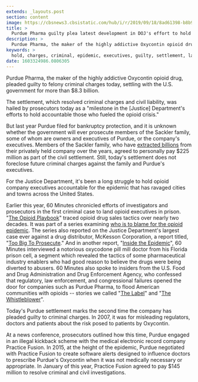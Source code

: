 ```yaml
--- 
extends: _layouts.post 
section: content 
image: https://cbsnews3.cbsistatic.com/hub/i/r/2019/09/18/8ad61398-b8b9-4cb8-aab0-e9836c26a87f/thumbnail/1200x630g6/231d2ffb2d7d6a0bb1a6a33f709b0467/gettyimages-1134500886.jpg 
title: > 
  Purdue Pharma guilty plea latest development in DOJ's effort to hold drugmakers accountable for opioid epidemic 
description: > 
  Purdue Pharma, the maker of the highly addictive Oxycontin opioid drug, pleaded guilty to felony criminal charges today, settling with the U.S. government for more than $8.3 billion.For the Justice Department, it's been a long struggle to hold opioid company executives accountable for the epidemic that has ravaged cities and towns across the United States."The Opioid Playbook" traced opioid drug sales tactics over nearly two decades.It was part of a series examining who is to blame for the opioid epidemic.Today's Purdue settlement marks the second time the company has pleaded guilty to criminal charges. 
keywords: > 
  hold, charges, criminal, epidemic, executives, guilty, settlement, latest, opioid, plea, company, purdue, prosecutors, drugmakers, effort, pharma, drug 
date: 1603324986.0806305 
--- 
```

<div><p>Purdue Pharma, the maker of the highly addictive Oxycontin opioid drug, pleaded guilty to felony criminal charges today, settling with the U.S. government for more than $8.3 billion.</p><p>The settlement, which resolved criminal charges and civil liability, was hailed by prosecutors today as a "milestone in the [Justice] Department's efforts to hold accountable those who fueled the opioid crisis."</p><p>But last year Purdue filed for bankruptcy protection, and it is unknown whether the government will ever prosecute members of the Sackler family, some of whom are owners and executives of Purdue, or the company's executives. Members of the Sackler family, who have&#160;<a href="https://www.cbsnews.com/news/sackler-family-withdrew-10-4-billion-from-purdue-as-opioid-crisis-grew/" target="_blank">extracted billions</a>&#160;from their privately held company over the years, agreed to personally pay $225 million as part of the civil settlement. Still, today's settlement does not foreclose future criminal charges against the family and Purdue's executives.</p><p>For the Justice Department, it's been a long struggle to hold opioid company executives accountable for the epidemic that has ravaged cities and towns across the United States.</p><p>Earlier this year, 60 Minutes chronicled efforts of investigators and prosecutors in the first criminal case to land opioid executives in prison. "<a href="https://www.cbsnews.com/news/opioid-epidemic-pharmaceutical-executives-60-minutes-2020-06-21/" target="_blank">The Opioid Playbook</a>" traced opioid drug sales tactics over nearly two decades. It was part of a series examining&#160;<a href="https://www.cbsnews.com/news/the-opioid-epidemic-who-is-to-blame-60-minutes-2020-06-21/" target="_blank">who is to blame for the opioid epidemic</a>. The series also reported on the Justice Department's largest case ever against a drug distributor, McKesson Corporation, a report titled, "<a href="https://www.cbsnews.com/news/whistleblowers-dea-attorneys-went-easy-on-mckesson-the-countrys-largest-drug-distributor/" target="_blank">Too Big To Prosecute</a>." And in another report, "<a href="https://www.cbsnews.com/news/jailed-doctor-barry-schultz-interview-opioid-epidemic-60-minutes-2019-08-25/" target="_blank">Inside the Epidemic</a>", 60 Minutes interviewed a notorious oxycodone pill mill doctor from his Florida prison cell, a segment which revealed the tactics of some pharmaceutical industry enablers who had good reason to believe the drugs were being diverted to abusers. 60 Minutes also spoke to insiders from the U.S. Food and Drug Administration and Drug Enforcement Agency, who confessed that regulatory, law enforcement, and congressional failures opened the door for companies such as Purdue Pharma, to flood American communities with opioids -- stories we called "<a href="https://www.cbsnews.com/news/opioid-epidemic-did-the-fda-ignite-the-crisis-60-minutes/" target="_blank">The Label</a>" and "<a href="https://www.cbsnews.com/news/60-minutes-ex-dea-agent-opioid-crisis-fueled-by-drug-industry-and-congress/" target="_blank">The Whistleblower</a>".&#160;</p><p>Today's Purdue settlement marks the second time the company has pleaded guilty to criminal charges. In 2007, it was for misleading regulators, doctors and patients about the risk posed to patients by Oxycontin.&#160;</p><p>At a news conference, prosecutors outlined how this time, Purdue engaged in an illegal kickback scheme with the medical electronic record company Practice Fusion. In 2015, at the height of the epidemic, Purdue negotiated with Practice Fusion to create software alerts designed to influence doctors to prescribe Purdue's Oxycontin when it was not medically necessary or appropriate. In January of this year, Practice Fusion agreed to pay $145 million to resolve criminal and civil investigations.</p></div>